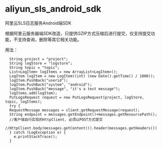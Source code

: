 # aliyun_sls_android_sdk
阿里云SLS日志服务Android端SDK

根据阿里云服务器端SDK改造，只提供GZIP方式压缩后进行提交，仅支持提交功能，不支持查询，删除等其它相关功能。

用法：

      String project = "project";
      String logStore = "logstore";
      String topic = "topic";
      List<LogItem> logItems = new ArrayList<LogItem>();
      LogItem logItem = new LogItem((int) (new Date().getTime() / 1000));
      logItem.PushBack("userid");
      logItem.PushBack("system", "android");
      logItem.PushBack("message", "it's a test message");
      logItems.add(logItem);
      PutLogsRequest request = new PutLogsRequest(project, logStore, topic, logItems);
      try {
      RequestMessage messages = client.getRequestMessage(request);
      String endpoint = messages.getEndpoint()+messages.getResourcePath();	
      //客户端自行实现的HttpClient, 必须以POST方式提交
      //HttpClient.body(messages.getContent()).header(messages.getHeaders()).url(endPointUrl).post()
      } catch (LogException e) {
      	e.printStackTrace();
      }


